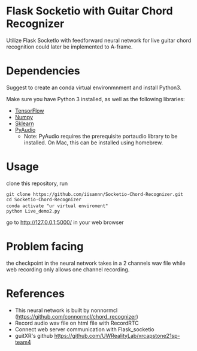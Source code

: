 
# Flask Socketio with Guitar Chord Recognizer
Utilize Flask SocketIo with feedforward neural network for live guitar chord recognition could later be implemented to A-frame. 



# Dependencies
Suggest to create an conda virtual environmnment and install Python3. 

Make sure you have Python 3 installed, as well as the following libraries:
- [TensorFlow](https://www.tensorflow.org/install/)
- [Numpy](http://www.numpy.org/)
- [Sklearn](http://scikit-learn.org/stable/)
- [PyAudio](https://people.csail.mit.edu/hubert/pyaudio/)
  * Note: PyAudio requires the prerequisite portaudio library to be installed. On Mac, this can be installed using homebrew.

# Usage

clone this repository,  run 

```
git clone https://github.com/iisannn/Socketio-Chord-Recognizer.git
cd Socketio-Chord-Recognizer
conda activate "ur virtual enviroment"　
python Live_demo2.py 
```

go to http://127.0.0.1:5000/ in your web browser 

# Problem facing
  the checkpoint in the neural network takes in a 2 channels wav file while web recording only allows one channel recording.


# References
- This neural network is built by nonnormcl (https://github.com/connormcl/chord_recognizer)
- Record audio wav file on html file with RecordRTC 
- Connect web server communication with Flask_socketio 
- guitXR's github https://github.com/UWRealityLab/xrcapstone21sp-team4
